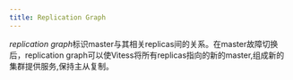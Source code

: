 ```yaml
---
title: Replication Graph
---
```


*replication graph*标识master与其相关replicas间的关系。在master故障切换后，replication graph可以使Vitess将所有replicas指向的新的master,组成新的集群提供服务,保持主从复制。



